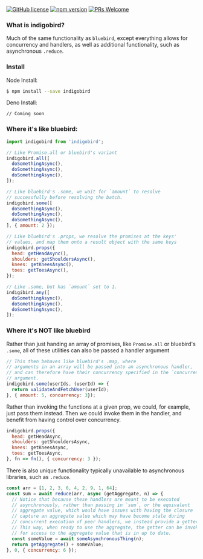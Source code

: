 [![GitHub license](https://img.shields.io/badge/license-MIT-blue.svg)](https://github.com/ralusek/indigobird/blob/master/LICENSE)
[![npm version](https://img.shields.io/npm/v/indigobird.svg?style=flat)](https://www.npmjs.com/package/indigobird)
[![PRs Welcome](https://img.shields.io/badge/PRs-welcome-brightgreen.svg)](https://github.com/ralusek/indigobird/blob/master/LICENSE)

### What is indigobird?
Much of the same functionality as `bluebird`, except everything allows for concurrency and handlers, as well as additional functionality, such as asynchronous `.reduce`.

### Install
Node Install:
```bash
$ npm install --save indigobird
```

Deno Install:
```
// Coming soon
```


### Where it's like bluebird:

```javascript
import indigobird from 'indigobird';

// Like Promise.all or bluebird's variant
indigobird.all([
  doSomethingAsync(),
  doSomethingAsync(),
  doSomethingAsync(),
]);

// Like bluebird's .some, we wait for `amount` to resolve
// successfully before resolving the batch.
indigobird.some([
  doSomethingAsync(),
  doSomethingAsync(),
  doSomethingAsync(),
], { amount: 2 });

// Like bluebird's .props, we resolve the promises at the keys'
// values, and map them onto a result object with the same keys
indigobird.props({
  head: getHeadAsync(),
  shoulders: getShouldersAsync(),
  knees: getKneesAsync(),
  toes: getToesAsync(),
});

// Like .some, but has `amount` set to 1.
indigibird.any([
  doSomethingAsync(),
  doSomethingAsync(),
  doSomethingAsync(),
]);
```

### Where it's NOT like bluebird
Rather than just handing an array of promises, like `Promise.all` or bluebird's `.some`, all of these utilities can also be passed a handler argument
```javascript
// This then behaves like bluebird's .map, where
// arguments in an array will be passed into an asynchronous handler,
// and can therefore have their concurrency specified in the `concurrency`
// argument.
indigobird.some(userIds, (userId) => {
  return validateAndFetchUser(userId);
}, { amount: 5, concurrency: 3});
```
Rather than invoking the functions at a given prop, we could, for example, just pass them instead. Then we could invoke them in the handler, and benefit from having control over concurrency.
```javascript
indigobird.props({
  head: getHeadAsync,
  shoulders: getShouldersAsync,
  knees: getKneesAsync,
  toes: getToesAsync,
}, fn => fn(), { concurrency: 3 });
```
There is also unique functionality typically unavailable to asynchronous libraries, such as `.reduce`.
```javascript
const arr = [1, 2, 3, 6, 4, 2, 9, 1, 64];
const sum = await reduce(arr, async (getAggregate, n) => {
  // Notice that because these handlers are meant to be executed
  // asynchronously, rather than passing in `sum`, or the equivalent
  // aggregate value, which would have issues with having the closure
  // capture an aggregate value which may have become stale during
  // concurrent execution of peer handlers, we instead provide a getter.
  // This way, when ready to use the aggregate, the getter can be invoked
  // for access to the aggregate value that is in up to date.
  const someValue = await someAsynchronousThing(n);
  return getAggregate() + someValue;
}, 0, { concurrency: 6 });
```

